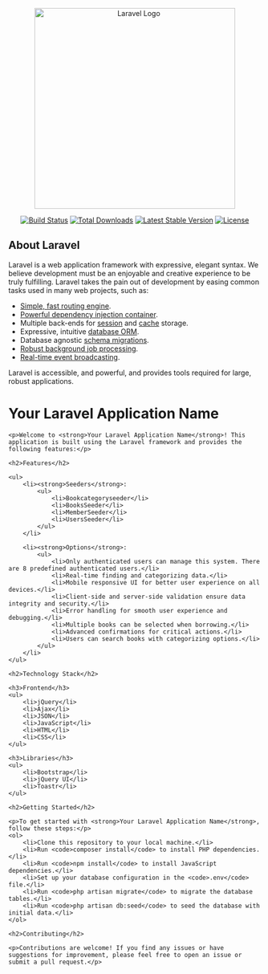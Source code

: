 <p align="center"><a href="https://laravel.com" target="_blank"><img src="https://raw.githubusercontent.com/laravel/art/master/logo-lockup/5%20SVG/2%20CMYK/1%20Full%20Color/laravel-logolockup-cmyk-red.svg" width="400" alt="Laravel Logo"></a></p>

<p align="center">
<a href="https://github.com/laravel/framework/actions"><img src="https://github.com/laravel/framework/workflows/tests/badge.svg" alt="Build Status"></a>
<a href="https://packagist.org/packages/laravel/framework"><img src="https://img.shields.io/packagist/dt/laravel/framework" alt="Total Downloads"></a>
<a href="https://packagist.org/packages/laravel/framework"><img src="https://img.shields.io/packagist/v/laravel/framework" alt="Latest Stable Version"></a>
<a href="https://packagist.org/packages/laravel/framework"><img src="https://img.shields.io/packagist/l/laravel/framework" alt="License"></a>
</p>

## About Laravel

Laravel is a web application framework with expressive, elegant syntax. We believe development must be an enjoyable and creative experience to be truly fulfilling. Laravel takes the pain out of development by easing common tasks used in many web projects, such as:

- [Simple, fast routing engine](https://laravel.com/docs/routing).
- [Powerful dependency injection container](https://laravel.com/docs/container).
- Multiple back-ends for [session](https://laravel.com/docs/session) and [cache](https://laravel.com/docs/cache) storage.
- Expressive, intuitive [database ORM](https://laravel.com/docs/eloquent).
- Database agnostic [schema migrations](https://laravel.com/docs/migrations).
- [Robust background job processing](https://laravel.com/docs/queues).
- [Real-time event broadcasting](https://laravel.com/docs/broadcasting).

Laravel is accessible, and powerful, and provides tools required for large, robust applications.

 <h1>Your Laravel Application Name</h1>

    <p>Welcome to <strong>Your Laravel Application Name</strong>! This application is built using the Laravel framework and provides the following features:</p>

    <h2>Features</h2>

    <ul>
        <li><strong>Seeders</strong>:
            <ul>
                <li>Bookcategoryseeder</li>
                <li>BooksSeeder</li>
                <li>MemberSeeder</li>
                <li>UsersSeeder</li>
            </ul>
        </li>

        <li><strong>Options</strong>:
            <ul>
                <li>Only authenticated users can manage this system. There are 8 predefined authenticated users.</li>
                <li>Real-time finding and categorizing data.</li>
                <li>Mobile responsive UI for better user experience on all devices.</li>
                <li>Client-side and server-side validation ensure data integrity and security.</li>
                <li>Error handling for smooth user experience and debugging.</li>
                <li>Multiple books can be selected when borrowing.</li>
                <li>Advanced confirmations for critical actions.</li>
                <li>Users can search books with categorizing options.</li>
            </ul>
        </li>
    </ul>

    <h2>Technology Stack</h2>

    <h3>Frontend</h3>
    <ul>
        <li>jQuery</li>
        <li>Ajax</li>
        <li>JSON</li>
        <li>JavaScript</li>
        <li>HTML</li>
        <li>CSS</li>
    </ul>

    <h3>Libraries</h3>
    <ul>
        <li>Bootstrap</li>
        <li>jQuery UI</li>
        <li>Toastr</li>
    </ul>

    <h2>Getting Started</h2>

    <p>To get started with <strong>Your Laravel Application Name</strong>, follow these steps:</p>
    <ol>
        <li>Clone this repository to your local machine.</li>
        <li>Run <code>composer install</code> to install PHP dependencies.</li>
        <li>Run <code>npm install</code> to install JavaScript dependencies.</li>
        <li>Set up your database configuration in the <code>.env</code> file.</li>
        <li>Run <code>php artisan migrate</code> to migrate the database tables.</li>
        <li>Run <code>php artisan db:seed</code> to seed the database with initial data.</li>
    </ol>

    <h2>Contributing</h2>

    <p>Contributions are welcome! If you find any issues or have suggestions for improvement, please feel free to open an issue or submit a pull request.</p>





